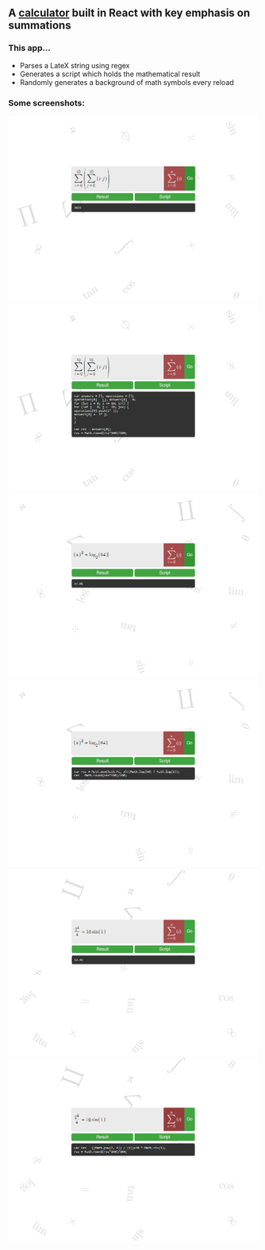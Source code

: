 ## A [calculator](https://faisal-fawad.github.io/calculator) built in React with key emphasis on summations

### This app...
- Parses a LateX string using regex
- Generates a script which holds the mathematical result
- Randomly generates a background of math symbols every reload

### Some screenshots:
<img alt="Image of calculator" src="./images/RESULT1.PNG">
<img alt="Image of calculator" src="./images/SCRIPT1.PNG">
<img alt="Image of calculator" src="./images/RESULT2.PNG">
<img alt="Image of calculator" src="./images/SCRIPT2.PNG">
<img alt="Image of calculator" src="./images/RESULT3.PNG">
<img alt="Image of calculator" src="./images/SCRIPT3.PNG">
